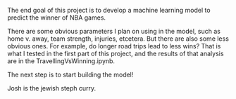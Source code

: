 The end goal of this project is to develop a machine learning model to predict the winner of NBA games. 

There are some obvious parameters I plan on using in the model, such as home v. away, team strength, injuries, etcetera. But there are also some less obvious ones. For example, do longer road trips lead to less wins? That is what I tested in the first part of this project, and the results of that analysis are in the TravellingVsWinning.ipynb. 

The next step is to start building the model! 

Josh is the jewish steph curry.



